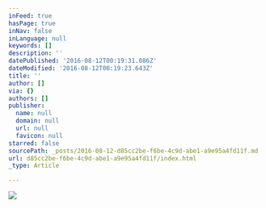 ```yaml
---
inFeed: true
hasPage: true
inNav: false
inLanguage: null
keywords: []
description: ''
datePublished: '2016-08-12T00:19:31.086Z'
dateModified: '2016-08-12T00:19:23.643Z'
title: ''
author: []
via: {}
authors: []
publisher:
  name: null
  domain: null
  url: null
  favicon: null
starred: false
sourcePath: _posts/2016-08-12-d85cc2be-f6be-4c9d-abe1-a9e95a4fd11f.md
url: d85cc2be-f6be-4c9d-abe1-a9e95a4fd11f/index.html
_type: Article

---
```

![](https://the-grid-user-content.s3-us-west-2.amazonaws.com/b8bd89ea-c949-43d0-bf2b-8c0be31044b1.jpg)